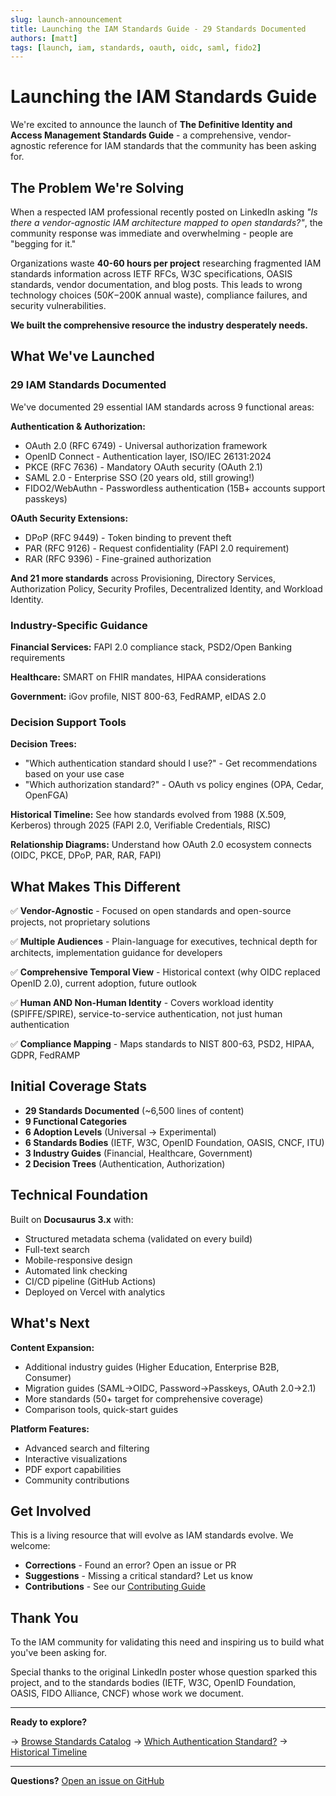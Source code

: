 ```yaml
---
slug: launch-announcement
title: Launching the IAM Standards Guide - 29 Standards Documented
authors: [matt]
tags: [launch, iam, standards, oauth, oidc, saml, fido2]
---
```


# Launching the IAM Standards Guide

We're excited to announce the launch of **The Definitive Identity and Access Management Standards Guide** - a comprehensive, vendor-agnostic reference for IAM standards that the community has been asking for.

<!-- truncate -->

## The Problem We're Solving

When a respected IAM professional recently posted on LinkedIn asking *"Is there a vendor-agnostic IAM architecture mapped to open standards?"*, the community response was immediate and overwhelming - people are "begging for it."

Organizations waste **40-60 hours per project** researching fragmented IAM standards information across IETF RFCs, W3C specifications, OASIS standards, vendor documentation, and blog posts. This leads to wrong technology choices ($50K-$200K annual waste), compliance failures, and security vulnerabilities.

**We built the comprehensive resource the industry desperately needs.**

## What We've Launched

### 29 IAM Standards Documented

We've documented 29 essential IAM standards across 9 functional areas:

**Authentication & Authorization:**
- OAuth 2.0 (RFC 6749) - Universal authorization framework
- OpenID Connect - Authentication layer, ISO/IEC 26131:2024
- PKCE (RFC 7636) - Mandatory OAuth security (OAuth 2.1)
- SAML 2.0 - Enterprise SSO (20 years old, still growing!)
- FIDO2/WebAuthn - Passwordless authentication (15B+ accounts support passkeys)

**OAuth Security Extensions:**
- DPoP (RFC 9449) - Token binding to prevent theft
- PAR (RFC 9126) - Request confidentiality (FAPI 2.0 requirement)
- RAR (RFC 9396) - Fine-grained authorization

**And 21 more standards** across Provisioning, Directory Services, Authorization Policy, Security Profiles, Decentralized Identity, and Workload Identity.

### Industry-Specific Guidance

**Financial Services:** FAPI 2.0 compliance stack, PSD2/Open Banking requirements

**Healthcare:** SMART on FHIR mandates, HIPAA considerations

**Government:** iGov profile, NIST 800-63, FedRAMP, eIDAS 2.0

### Decision Support Tools

**Decision Trees:**
- "Which authentication standard should I use?" - Get recommendations based on your use case
- "Which authorization standard?" - OAuth vs policy engines (OPA, Cedar, OpenFGA)

**Historical Timeline:** See how standards evolved from 1988 (X.509, Kerberos) through 2025 (FAPI 2.0, Verifiable Credentials, RISC)

**Relationship Diagrams:** Understand how OAuth 2.0 ecosystem connects (OIDC, PKCE, DPoP, PAR, RAR, FAPI)

## What Makes This Different

✅ **Vendor-Agnostic** - Focused on open standards and open-source projects, not proprietary solutions

✅ **Multiple Audiences** - Plain-language for executives, technical depth for architects, implementation guidance for developers

✅ **Comprehensive Temporal View** - Historical context (why OIDC replaced OpenID 2.0), current adoption, future outlook

✅ **Human AND Non-Human Identity** - Covers workload identity (SPIFFE/SPIRE), service-to-service authentication, not just human authentication

✅ **Compliance Mapping** - Maps standards to NIST 800-63, PSD2, HIPAA, GDPR, FedRAMP

## Initial Coverage Stats

- **29 Standards Documented** (~6,500 lines of content)
- **9 Functional Categories**
- **6 Adoption Levels** (Universal → Experimental)
- **6 Standards Bodies** (IETF, W3C, OpenID Foundation, OASIS, CNCF, ITU)
- **3 Industry Guides** (Financial, Healthcare, Government)
- **2 Decision Trees** (Authentication, Authorization)

## Technical Foundation

Built on **Docusaurus 3.x** with:
- Structured metadata schema (validated on every build)
- Full-text search
- Mobile-responsive design
- Automated link checking
- CI/CD pipeline (GitHub Actions)
- Deployed on Vercel with analytics

## What's Next

**Content Expansion:**
- Additional industry guides (Higher Education, Enterprise B2B, Consumer)
- Migration guides (SAML→OIDC, Password→Passkeys, OAuth 2.0→2.1)
- More standards (50+ target for comprehensive coverage)
- Comparison tools, quick-start guides

**Platform Features:**
- Advanced search and filtering
- Interactive visualizations
- PDF export capabilities
- Community contributions

## Get Involved

This is a living resource that will evolve as IAM standards evolve. We welcome:

- **Corrections** - Found an error? Open an issue or PR
- **Suggestions** - Missing a critical standard? Let us know
- **Contributions** - See our [Contributing Guide](https://github.com/onboardid/iam-standards-guide/blob/main/CONTRIBUTING.md)

## Thank You

To the IAM community for validating this need and inspiring us to build what you've been asking for.

Special thanks to the original LinkedIn poster whose question sparked this project, and to the standards bodies (IETF, W3C, OpenID Foundation, OASIS, FIDO Alliance, CNCF) whose work we document.

---

**Ready to explore?**

→ [Browse Standards Catalog](/docs/standards/)
→ [Which Authentication Standard?](/docs/guides/which-authentication-standard)
→ [Historical Timeline](/docs/timeline)

---

**Questions?** [Open an issue on GitHub](https://github.com/onboardid/iam-standards-guide/issues)
